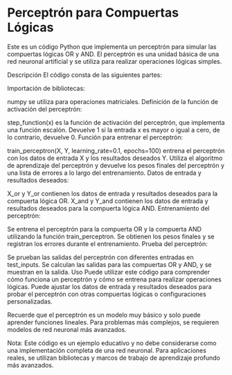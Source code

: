 # Perceptrón para Compuertas Lógicas
Este es un código Python que implementa un perceptrón para simular las compuertas lógicas OR y AND. 
El perceptrón es una unidad básica de una red neuronal artificial y se utiliza para realizar operaciones lógicas simples.

Descripción
El código consta de las siguientes partes:

Importación de bibliotecas:

numpy se utiliza para operaciones matriciales.
Definición de la función de activación del perceptrón:

step_function(x) es la función de activación del perceptrón, que implementa una función escalón. Devuelve 1 si la entrada x es mayor o igual a cero, de lo contrario, devuelve 0.
Función para entrenar el perceptrón:

train_perceptron(X, Y, learning_rate=0.1, epochs=100) entrena el perceptrón con los datos de entrada X y los resultados deseados Y. Utiliza el algoritmo de aprendizaje del perceptrón y devuelve los pesos finales del perceptrón y una lista de errores a lo largo del entrenamiento.
Datos de entrada y resultados deseados:

X_or y Y_or contienen los datos de entrada y resultados deseados para la compuerta lógica OR.
X_and y Y_and contienen los datos de entrada y resultados deseados para la compuerta lógica AND.
Entrenamiento del perceptrón:

Se entrena el perceptrón para la compuerta OR y la compuerta AND utilizando la función train_perceptron. Se obtienen los pesos finales y se registran los errores durante el entrenamiento.
Prueba del perceptrón:

Se prueban las salidas del perceptrón con diferentes entradas en test_inputs. Se calculan las salidas para las compuertas OR y AND, y se muestran en la salida.
Uso
Puede utilizar este código para comprender cómo funciona un perceptrón y cómo se entrena para realizar operaciones lógicas. Puede ajustar los datos de entrada y resultados deseados para probar el perceptrón con otras compuertas lógicas o configuraciones personalizadas.

Recuerde que el perceptrón es un modelo muy básico y solo puede aprender funciones lineales. Para problemas más complejos, se requieren modelos de red neuronal más avanzados.

Nota: Este código es un ejemplo educativo y no debe considerarse como una implementación completa de una red neuronal. Para aplicaciones reales, se utilizan bibliotecas y marcos de trabajo de aprendizaje profundo más avanzados.
